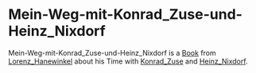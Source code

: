 # Mein-Weg-mit-Konrad_Zuse-und-Heinz_Nixdorf

Mein-Weg-mit-Konrad_Zuse-und-Heinz_Nixdorf is a [Book](700054.md) from [Lorenz_Hanewinkel](70000050.md) about his Time with [Konrad_Zuse](70000045.md) and [Heinz_Nixdorf](71000007.md).
